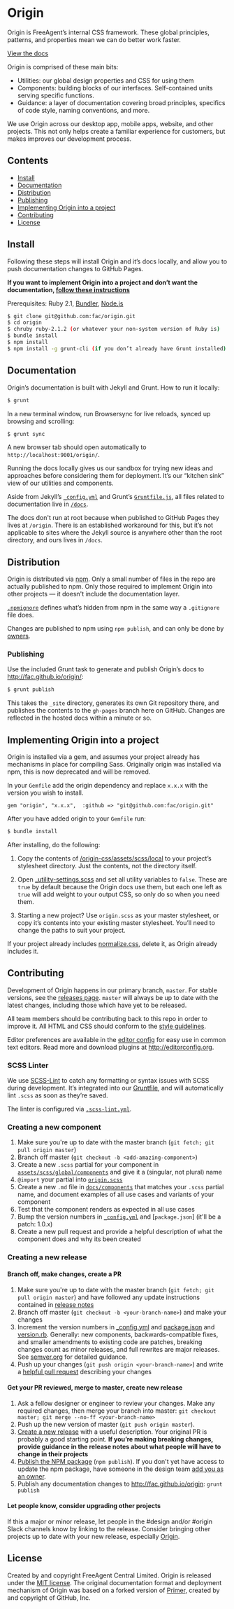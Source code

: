 # Origin

Origin is FreeAgent’s internal CSS framework. These global principles, patterns, and properties mean we can do better work faster.

[View the docs](http://fac.github.io/origin/)

Origin is comprised of these main bits:

* Utilities: our global design properties and CSS for using them
* Components: building blocks of our interfaces. Self-contained units serving specific functions.
* Guidance: a layer of documentation covering broad principles, specifics of code style, naming conventions, and more.

We use Origin across our desktop app, mobile apps, website, and other projects. This not only helps create a familiar experience for customers, but makes improves our development process.


## Contents

- [Install](#install)
- [Documentation](#documentation)
- [Distribution](#distribution)
- [Publishing](#publishing)
- [Implementing Origin into a project](#implementing-origin-into-a-project)
- [Contributing](#contributing)
- [License](#license)


## Install

Following these steps will install Origin and it’s docs locally, and allow you to push documentation changes to GitHub Pages.

**If you want to implement Origin into a project and don’t want the documentation, [follow these instructions](#implementing-origin-into-a-project)**

Prerequisites: Ruby 2.1, [Bundler](http://bundler.io/), [Node.js](http://nodejs.org/download/)

```bash
$ git clone git@github.com:fac/origin.git
$ cd origin
$ chruby ruby-2.1.2 (or whatever your non-system version of Ruby is)
$ bundle install
$ npm install
$ npm install -g grunt-cli (if you don’t already have Grunt installed)
```


## Documentation

Origin’s documentation is built with Jekyll and Grunt. How to run it locally:

```bash
$ grunt
```

In a new terminal window, run Browsersync for live reloads, synced up browsing and scrolling:

```bash
$ grunt sync
```

A new browser tab should open automatically to `http://localhost:9001/origin/`.

Running the docs locally gives us our sandbox for trying new ideas and approaches before considering them for deployment. It’s our “kitchen sink” view of our utilities and components.

Aside from Jekyll’s [`_config.yml`](https://github.com/fac/origin/blob/master/_config.yml) and Grunt’s [`Gruntfile.js`](https://github.com/fac/origin/blob/master/Gruntfile.js), all files related to documentation live in [`/docs`](https://github.com/fac/origin/tree/master/docs).

The docs don't run at root because when published to GitHub Pages they lives at `/origin`. There is an established workaround for this, but it’s not applicable to sites where the Jekyll source is anywhere other than the root directory, and ours lives in `/docs`.


## Distribution

Origin is distributed via [npm](https://www.npmjs.com/package/origin-css). Only a small number of files in the repo are actually published to npm. Only those required to implement Origin into other projects — it doesn't include the documentation layer.

[`.npmignore`](https://github.com/fac/origin/blob/master/.npmignore) defines what’s hidden from npm in the same way a `.gitignore` file does.

Changes are published to npm using `npm publish`, and can only be done by [owners](https://www.npmjs.com/package/origin-css/access).


### Publishing

Use the included Grunt task to generate and publish Origin’s docs to http://fac.github.io/origin/:

```bash
$ grunt publish
```

This takes the `_site` directory, generates its own Git repository there, and publishes the contents to the `gh-pages` branch here on GitHub. Changes are reflected in the hosted docs within a minute or so.


## Implementing Origin into a project

Origin is installed via a gem, and assumes your project already has mechanisms in place for compiling Sass.
Originally origin was installed via npm, this is now deprecated and will be removed.  

In your `Gemfile` add the origin dependency and replace `x.x.x` with the version you wish to install.

```
gem "origin", "x.x.x",  :github => "git@github.com:fac/origin.git"
```

After you have added origin to your `Gemfile` run:

```bash
$ bundle install
```

After installing, do the following:

1. Copy the contents of [/origin-css/assets/scss/local](https://github.com/fac/origin/tree/master/assets/scss/local) to your project’s stylesheet directory. Just the contents, not the directory itself.

2. Open [_utility-settings.scss](https://github.com/fac/origin/blob/master/assets/scss/local/utilities/_utility-settings.scss) and set all utility variables to `false`. These are `true` by default because the Origin docs use them, but each one left as `true` will add weight to your output CSS, so only do so when you need them.

3. Starting a new project? Use `origin.scss` as your master stylesheet, or copy it’s contents into your existing master stylesheet. You’ll need to change the paths to suit your project.

If your project already includes [normalize.css](https://github.com/necolas/normalize.css/), delete it, as Origin already includes it.


## Contributing

Development of Origin happens in our primary branch, `master`. For stable versions, see the [releases page](https://github.com/fac/origin/releases). `master` will always be up to date with the latest changes, including those which have yet to be released.

All team members should be contributing back to this repo in order to improve it. All HTML and CSS should conform to the [style guidelines](http://fac.github.io/origin/code-style/).

Editor preferences are available in the [editor config](https://github.com/fac/origin/blob/master/.editorconfig) for easy use in common text editors. Read more and download plugins at <http://editorconfig.org>.


### SCSS Linter

We use [SCSS-Lint](https://github.com/brigade/scss-lint) to catch any formatting or syntax issues with SCSS during development. It’s integrated into our [Gruntfile](https://github.com/fac/origin/blob/master/Gruntfile.js), and will automatically lint `.scss` as soon as they’re saved.

The linter is configured via [`.scss-lint.yml`](https://github.com/fac/origin/blob/master/.scss-lint.yml).  


### Creating a new component

1. Make sure you're up to date with the master branch (`git fetch; git pull origin master`)
2. Branch off master (`git checkout -b <add-amazing-component>`)
3. Create a new `.scss` partial for your component in [`assets/scss/global/components`](https://github.com/fac/origin/tree/master/assets/scss/global/components) and give it a (singular, not plural) name
4. `@import` your partial into [`origin.scss`](https://github.com/fac/origin/blob/master/assets/scss/origin.scss)
5. Create a new `.md` file in [`docs/components`](https://github.com/fac/origin/tree/master/docs/components) that matches your `.scss` partial name, and document examples of all use cases and variants of your component
6. Test that the component renders as expected in all use cases
7. Bump the version numbers in [`_config.yml`](https://github.com/fac/origin/blob/master/_config.yml) and [`package.json`] (it'll be a patch: 1.0.x)
8. Create a new pull request and provide a helpful description of what the component does and why its been created


### Creating a new release

#### Branch off, make changes, create a PR

1. Make sure you're up to date with the master branch (`git fetch; git pull origin master`) and have followed any update instructions contained in [release notes](https://github.com/fac/origin/releases)
2. Branch off master (`git checkout -b <your-branch-name>`) and make your changes
3. Increment the version numbers in [_config.yml](https://github.com/fac/origin/blob/master/_config.yml) and [package.json](https://github.com/fac/origin/blob/master/package.json) and [version.rb](https://github.com/fac/origin/blob/master/lib/origin/version.rb). Generally: new components, backwards-compatible fixes, and smaller amendments to existing code are patches, breaking changes count as minor releases, and full rewrites are major releases. See [semver.org](http://semver.org/) for detailed guidance.
4. Push up your changes (`git push origin <your-branch-name>`) and write a [helpful pull request](https://github.com/blog/1943-how-to-write-the-perfect-pull-request) describing your changes

#### Get your PR reviewed, merge to master, create new release

1. Ask a fellow designer or engineer to review your changes. Make any required changes, then merge your branch into master: `git checkout master; git merge --no-ff <your-branch-name>`
2. Push up the new version of master (`git push origin master`).
3. [Create a new release](https://help.github.com/articles/creating-releases/) with a useful description. Your original PR is probably a good starting point. **If you’re making breaking changes, provide guidance in the release notes about what people will have to change in their projects**
4. [Publish the NPM package](https://docs.npmjs.com/getting-started/publishing-npm-packages) (`npm publish`). If you don't yet have access to update the npm package, have someone in the design team [add you as an owner](https://docs.npmjs.com/cli/owner).
5. Publish any documentation changes to http://fac.github.io/origin: `grunt publish`

#### Let people know, consider upgrading other projects

If this a major or minor release, let people in the #design and/or #origin Slack channels know by linking to the release. Consider bringing other projects up to date with your new release, especially [Origin](https://github.com/fac/origin).


## License

Created by and copyright FreeAgent Central Limited. Origin is released under the [MIT license](LICENSE.md). The original documentation format and deployment mechanism of Origin was based on a forked version of [Primer](https://github.com/primer/primer), created by and copyright of GitHub, Inc.
